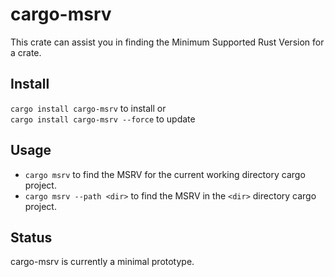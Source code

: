 # cargo-msrv

This crate can assist you in finding the Minimum Supported Rust Version for a crate.

## Install

`cargo install cargo-msrv` to install or <br>
`cargo install cargo-msrv --force` to update

## Usage

* `cargo msrv` to find the MSRV for the current working directory cargo project. 
* `cargo msrv --path <dir>` to find the MSRV in the `<dir>` directory cargo project.

## Status 

cargo-msrv is currently a minimal prototype. 